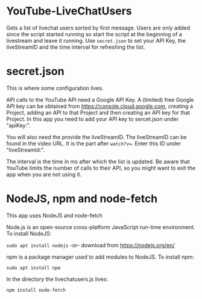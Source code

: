 # YouTube-LiveChatUsers

Gets a list of livechat users sorted by first message. Users are only added since the script started running
so start the script at the beginning of a livestream and leave it running. Use `secret.json` to set your API Key, the liveStreamID and the time interval for refreshing the list.

# secret.json

This is where some configuration lives.

API calls to the YouTube API need a Google API Key. A (limited) free Google API key can be obtained from https://console.cloud.google.com, creating a Project, adding an API to that Project and then creating an API key for that Project. In this app you need to add your API key to sercet.json under "apiKey:".

You will also need the provide the liveStreamID. The liveStreamID can be found in the video URL. It is the part after `watch?v=`. Enter this ID under "liveStreamId:". 

The interval is the time in ms after which the list is updated. Be aware that YouTube limits the number of calls to their API, so you might want to exit the app when you are not using it.

# NodeJS, npm and node-fetch

This app uses NodeJS and node-fetch

Node.js is an open-source cross-platform JavaScript run-time environment. To install NodeJS:

`sudo apt install nodejs` -or- download from https://nodejs.org/en/

npm is a package manager used to add modules to NodeJS. To install npm:

`sudo apt install npm`

In the directory the livechatusers.js lives:

`npm install node-fetch`



